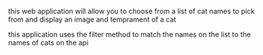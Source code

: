 this web application will allow you to choose from a list of cat names to pick from and display an image and temprament of a cat



this application uses the filter method to match the names on the list to the names of cats on the api 